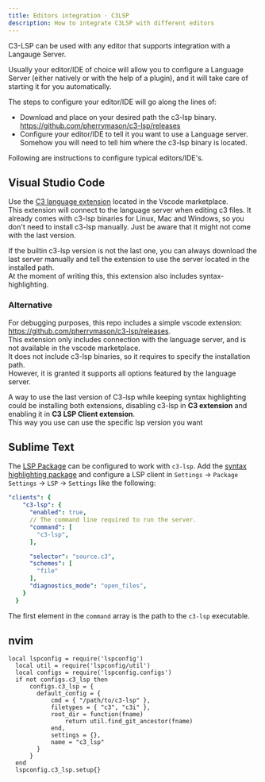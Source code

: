 ```yaml
---
title: Editors integration · C3LSP
description: How to integrate C3LSP with different editors
---
```


C3-LSP can be used with any editor that supports integration with a Langauge Server.

Usually your editor/IDE of choice will allow you to configure a Language Server (either natively or with the help of a plugin), and it will take care of starting it for you automatically.

The steps to configure your editor/IDE will go along the lines of:

- Download and place on your desired path the c3-lsp binary. https://github.com/pherrymason/c3-lsp/releases
- Configure your editor/IDE to tell it you want to use a Language server. Somehow you will need to tell him where the c3-lsp binary is located.

Following are instructions to configure typical editors/IDE's.

## Visual Studio Code
Use the [C3 language extension](https://marketplace.visualstudio.com/items?itemName=tonios2.c3-vscode) located in the Vscode marketplace.  
This extension will connect to the language server when editing c3 files. 
It already comes with c3-lsp binaries for Linux, Mac and Windows, so you don't need to install c3-lsp manually. Just be aware that it might not come with the last version. 

If the builtin c3-lsp version is not the last one, you can always download the last server manually and tell the extension to use the server located in the installed path.  
At the moment of writing this, this extension also includes syntax-highlighting.


### Alternative
For debugging purposes, this repo includes a simple vscode extension: https://github.com/pherrymason/c3-lsp/releases.  
This extension only includes connection with the language server, and is not available in the vscode marketplace.  
It does not include c3-lsp binaries, so it requires to specify the installation path.  
However, it is granted it supports all options featured by the language server.

A way to use the last version of C3-lsp while keeping syntax highlighting could be installing both extensions, disabling c3-lsp in **C3 extension** and enabling it in **C3 LSP Client extension**.  
This way you use can use the specific lsp version you want 


## Sublime Text

The [LSP Package](https://packagecontrol.io/packages/LSP) can be configured to
work with `c3-lsp`. Add the [syntax highlighting package](https://github.com/c3lang/editor-plugins/tree/main/sublime-text) and configure a LSP client in `Settings` -> `Package Settings` -> `LSP` -> `Settings` like the following:

```yaml
"clients": {
    "c3-lsp": {
      "enabled": true,
      // The command line required to run the server.
      "command": [
        "c3-lsp",
      ],

      "selector": "source.c3",
      "schemes": [
        "file"
      ],
      "diagnostics_mode": "open_files",
    }
  }
```

The first element in the `command` array is the path to the `c3-lsp` executable.

## nvim

```
local lspconfig = require('lspconfig')
  local util = require('lspconfig/util')
  local configs = require('lspconfig.configs')
  if not configs.c3_lsp then
	  configs.c3_lsp = {
	  	default_config = {
	  		cmd = { "/path/to/c3-lsp" },
	  		filetypes = { "c3", "c3i" },
	  		root_dir = function(fname)
	      		return util.find_git_ancestor(fname)
	    	end,
	    	settings = {},
	    	name = "c3_lsp"
	  	}
	  }
  end
  lspconfig.c3_lsp.setup{}
```
